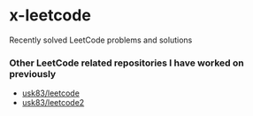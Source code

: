 x-leetcode
========================

Recently solved LeetCode problems and solutions

### Other LeetCode related repositories I have worked on previously

- [usk83/leetcode](https://github.com/usk83/leetcode)
- [usk83/leetcode2](https://github.com/usk83/leetcode2)

